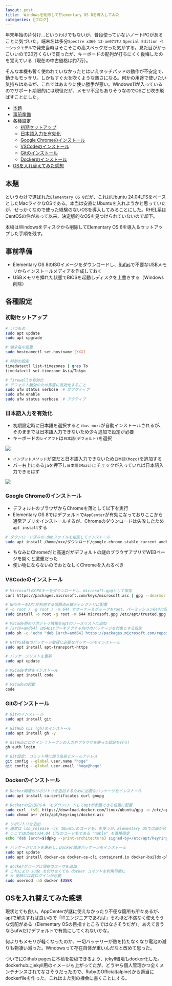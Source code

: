 ```yaml
---
layout: post
title:  Windowsを削除してElementary OS 8を導入してみた
categories: [ブログ]
---
```


年末年始の片付け…というわけでもないが、普段使っていないノートPCがあることに気づいた。端末名は多分`Spectre x360 13-ae071TU Special Edition ベーシックモデル`で発売当時はそこそこの高スペックだった気がする。見た目がかっこいいので20万くらいで買ったが、キーボードの配列が打ちにくく後悔したのを覚えている（現在の中古価格は約7万）。

そんな本機も暫く使われていなかったとはいえタッチパッドの動作が不安定で、動きもモッサリ。しかもすぐ火を吹くような熱さになる。何かの用途で使いたい気持ちはあるが、これではあまりに使い勝手が悪い。Windows11が入っているのでサポート期限的には現役だが、メモリ不足もありそうなのでOSごと吹き飛ばすことにした。

- [本題](#本題)
- [事前準備](#事前準備)
- [各種設定](#各種設定)
  - [初期セットアップ](#初期セットアップ)
  - [日本語入力を有効化](#日本語入力を有効化)
  - [Google Chromeのインストール](#google-chromeのインストール)
  - [VSCodeのインストール](#vscodeのインストール)
  - [Gitのインストール](#gitのインストール)
  - [Dockerのインストール](#dockerのインストール)
- [OSを入れ替えてみた感想](#osを入れ替えてみた感想)

## 本題

というわけで選ばれた`Elementary OS 8`だが、これはUbuntu 24.04LTSをベースとしたMacライクなOSである。本当は安直にUbuntuを入れようかと思っていたが、せっかくなので使った経験のないOSを導入してみることにした。RHEL系はCentOSの件があって以来、決定版的なOSを見つけられていないので却下。

本稿はWindowsをディスクから削除してElementary OS 8を導入＆セットアップした手順を残す。

## 事前準備

- Elementary OS 8のISOイメージをダウンロードし、[Rufas](https://rufus.ie/ja/)で不要なUSBメモリからインストールメディアを作成しておく
- USBメモリを挿れた状態でBIOSを起動しディスクを上書きする（Windows削除）

## 各種設定

### 初期セットアップ

```bash
# いつもの
sudo apt update
sudo apt upgrade

# 端末名の変更
sudo hostnamectl set-hostname [XXX]

# 時刻の設定
timedatectl list-timezones | grep To
timedatectl set-timezone Asia/Tokyo

# firewallの有効化
# デフォルト無効のため即座に有効化すること
sudo ufw status verbose  # 非アクティブ
sudo ufw enable
sudo ufw status verbose  # アクティブ
```

### 日本語入力を有効化

- 初期設定時に日本語を選択すると`ibus-mozc`が自動インストールされるが、そのままでは日本語入力できないため少々追加で設定が必要
- キーボードの`レイアウト`は`日本語(デフォルト)`を選択

![](../images/posts/image001.png)

- `インプットメソッド`が空だと日本語入力できないため`日本語(Mozc)`を追加する
- バー右上にある`ja`を押下し`日本語(Mozc)`にチェックが入っていれば日本語入力できるはず

![](../images/posts/image002.png)

### Google Chromeのインストール

- デフォルトのブラウザからChromeを落として以下を実行
- Elementary OS 8ではデフォルトで`AppCenter`が有効になっておりここから通常アプリをインストールするが、Chromeのダウンロードは失敗したため`apt install`する

```bash
# ダウンロード済みの.debファイルを指定してインストール
sudo apt install /home/xxx/ダウンロード/google-chrome-stable_current_amd64.deb
```

- ちなみにChromeだと高速だがデフォルトの謎のブラウザアプリでWEBページを開くと激重だった
- 使い物にならないのでおとなしくChromeを入れるべき

### VSCodeのインストール

```bash
# MicrosoftのGPGキーをダウンロードし、microsoft.gpgとして保存
curl https://packages.microsoft.com/keys/microsoft.asc | gpg --dearmor > microsoft.gpg

# GPGキーをAPTが利用する信頼済み鍵ディレクトリに配置
# -o root / -g root / -m 644 でオーナー＆グループをroot、パーミッション644に設定
sudo install -o root -g root -m 644 microsoft.gpg /etc/apt/trusted.gpg.d/

# VSCode用のリポジトリ情報をaptのソースリストに追加
# [arch=amd64] は64bitアーキテクチャ向けのパッケージを対象とする設定
sudo sh -c 'echo "deb [arch=amd64] https://packages.microsoft.com/repos/vscode stable main" > /etc/apt/sources.list.d/vscode.list'

# HTTPS経由のパッケージ取得に必要なパッケージをインストール
sudo apt install apt-transport-https

# パッケージリストを更新
sudo apt update

# VSCode本体をインストール
sudo apt install code

# VSCodeの起動
code
```

### Gitのインストール

```bash
# Gitのインストール
sudo apt install git

# GitHub CLI (gh)のインストール
sudo apt install gh -y

# GitHubにログイン (トークンの入力やブラウザを使った認証を行う)
gh auth login

# Git設定: コミット時に使う名前とメールアドレス
git config --global user.name "hoge"
git config --global user.email "hoge@hoge"
```

### Dockerのインストール

```bash
# Docker関連のリポジトリを追加するために必要なパッケージをインストール
sudo apt install ca-certificates curl gnupg

# Dockerの公式GPGキーをダウンロードしてaptが参照できる位置に配置
sudo curl -fsSL https://download.docker.com/linux/ubuntu/gpg -o /etc/apt/keyrings/docker.asc
sudo chmod a+r /etc/apt/keyrings/docker.asc

# リポジトリを追加
# 通常は lsb_release -cs（Ubuntuのコード名）を使うが、Elementary OSでは値が合わない
# ここではUbuntu24.04 LTSのコード名である "noble" を直接指定
echo "deb [arch=$(dpkg --print-architecture) signed-by=/etc/apt/keyrings/docker.asc] https://download.docker.com/linux/ubuntu noble stable" | sudo tee /etc/apt/sources.list.d/docker.list > /dev/null

# パッケージリストを更新し、Docker関連パッケージをインストール
sudo apt update
sudo apt install docker-ce docker-ce-cli containerd.io docker-buildx-plugin docker-compose-plugin

# dockerグループに現在のユーザを追加
# これにより sudo を付けなくても docker コマンドを利用可能に
# ※ 反映には再ログインが必要
sudo usermod -aG docker $USER
```

## OSを入れ替えてみた感想

現状とても良い。AppCenterが謎に使えなかったり不便な箇所も所々あるが、aptで解決すれば良いので「ITエンジニアであれば」それほど不満なく使えそうな気配がある（Elementary OSの目指すところではなさそうだが）。あえて言うならufwだけデフォルトで有効にしてくれないかな。

何よりもメモリが軽くなったのか、一切バッテリーが熱を持たなくなり電池の減りも物凄い減った。Windowsって存在自体が重いんだなと改めて思った。

ついでにGithub pagesに本稿を投稿できるよう、jekyll環境もdocker化した。dockerhubにjekyll用のイメージも上がってたが、どうやら個人管理かつ全くメンテナンスされてなさそうだったので、RubyのOfficial(alpine)から適当にdockerfileを作った。これはまた別の機会に書くことにする。
